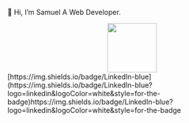  👋 Hi, I’m Samuel A Web Developer.
 
<div id="header" align="center">
  <img src="https://media.giphy.com/media/M9gbBd9nbDrOTu1Mqx/giphy.gif" width="100"/>
</div>
[https://img.shields.io/badge/LinkedIn-blue](https://img.shields.io/badge/LinkedIn-blue?logo=linkedin&logoColor=white&style=for-the-badge)https://img.shields.io/badge/LinkedIn-blue?logo=linkedin&logoColor=white&style=for-the-badge



